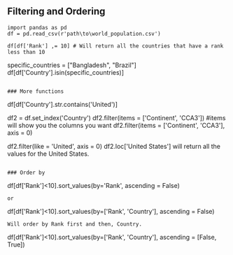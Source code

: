 ## Filtering and Ordering

```
import pandas as pd
df = pd.read_csv(r'path\to\world_population.csv')

df[df['Rank'] ,= 10] # Will return all the countries that have a rank less than 10
```
specific_countries = ["Bangladesh", "Brazil"]
df[df['Country'].isin(specific_countries)]
```

### More functions
```
df[df['Country'].str.contains('United')]

df2 = df.set_index('Country')
df2.filter(items = ['Continent', 'CCA3']) #items will show you the columns you want
df2.filter(items = ['Continent', 'CCA3'], axis = 0) 

df2.filter(like = 'United', axis = 0) 
df2.loc['United States'] will return all the values for the United States.
```

### Order by
```
df[df['Rank']<10].sort_values(by='Rank', ascending = False)
```
or 
```
df[df['Rank']<10].sort_values(by=['Rank', 'Country'], ascending = False)
```
Will order by Rank first and then, Country. 
```
df[df['Rank']<10].sort_values(by=['Rank', 'Country'], ascending = [False, True])
```
